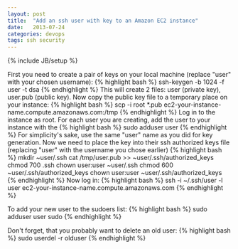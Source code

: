 ```yaml
---
layout: post
title:  "Add an ssh user with key to an Amazon EC2 instance"
date:   2013-07-24
categories: devops
tags: ssh security
---
```

{% include JB/setup %}

First you need to create a pair of keys on your local machine (replace "user" with your chosen username):
{% highlight bash %}
ssh-keygen -b 1024 -f user -t dsa
{% endhighlight %}
This will create 2 files: user (private key), user.pub (public key). Now copy the public key file to a temporary place on your instance:
{% highlight bash %}
scp -i root *.pub ec2-your-instance-name.compute.amazonaws.com:/tmp
{% endhighlight %}
Log in to the instance as root. For each user you are creating, add the user to your instance with the
{% highlight bash %}
sudo adduser user
{% endhighlight %}
For simplicity's sake, use the same "user" name as you did for key generation. Now we need to place the key into their ssh authorized keys file (replacing "user" with the username you chose earlier)
{% highlight bash %}
mkdir ~user/.ssh
cat /tmp/user.pub >> ~user/.ssh/authorized_keys
chmod 700 .ssh
chown user:user ~user/.ssh
chmod 600 ~user/.ssh/authorized_keys
chown user:user ~user/.ssh/authorized_keys
{% endhighlight %}
Now log in:
{% highlight bash %}
ssh -i ~/.ssh/user -l user ec2-your-instance-name.compute.amazonaws.com
{% endhighlight %}

To add your new user to the sudoers list:
{% highlight bash %}
sudo adduser user sudo
{% endhighlight %}

Don't forget, that you probably want to delete an old user:
{% highlight bash %}
sudo userdel -r olduser
{% endhighlight %}